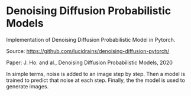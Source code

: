 # Denoising Diffusion Probabilistic Models
Implementation of Denoising Diffusion Probabilistic Model in Pytorch.

Source: https://github.com/lucidrains/denoising-diffusion-pytorch/

Paper: J. Ho. and al., Denoising Diffusion Probabilistic Models, 2020

In simple terms, noise is added to an image step by step. 
Then a model is trained to predict that noise at each step.
Finally, the the model is used to generate images.
